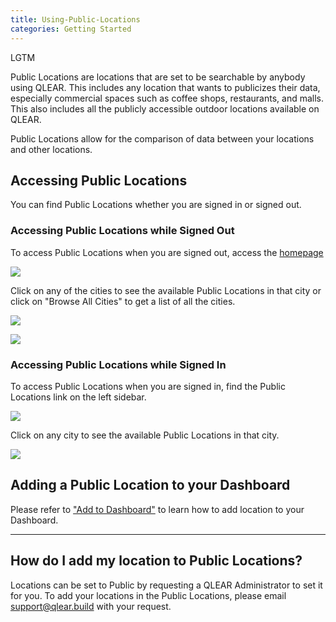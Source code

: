 ```yaml
---
title: Using-Public-Locations
categories: Getting Started
---
```

LGTM

Public Locations are locations that are set to be searchable by anybody using QLEAR. This includes any location that wants to publicizes their data, especially commercial spaces such as coffee shops, restaurants, and malls. This also includes all the publicly accessible outdoor locations available on QLEAR.

Public Locations allow for the comparison of data between your locations and other locations.  

## Accessing Public Locations

You can find Public Locations whether you are signed in or signed out.

### Accessing Public Locations while Signed Out

To access Public Locations when you are signed out, access the [homepage](https://qlear.build/)


![](https://cloud.githubusercontent.com/assets/26155270/24236348/78cfb6ea-0fdc-11e7-8f35-57a92872f835.png)



Click on any of the cities to see the available Public Locations in that city or click on "Browse All Cities" to get a list of all the cities.


![](https://cloud.githubusercontent.com/assets/26155270/24236455/ba96db9e-0fdc-11e7-89c6-7c4c8b331b07.png)


![](https://cloud.githubusercontent.com/assets/26155270/24236470/d1c2e6be-0fdc-11e7-849a-514635287cc5.png)


### Accessing Public Locations while Signed In

To access Public Locations when you are signed in, find the Public Locations link on the left sidebar.


![](https://cloud.githubusercontent.com/assets/26155270/24237416/234ba85a-0fe1-11e7-9670-9fabcceac38d.jpg)




Click on any city to see the available Public Locations in that city.


![](https://cloud.githubusercontent.com/assets/26155270/24237500/853fbf38-0fe1-11e7-88a7-9a71ec0c6504.png)




## Adding a Public Location to your Dashboard

Please refer to ["Add to Dashboard"](/Add-to-Dashboard) to learn how to add location to your Dashboard.

--------------

## How do I add my location to Public Locations?

Locations can be set to Public by requesting a QLEAR Administrator to set it for you. To add your locations in the Public Locations, please email support@qlear.build with your request.